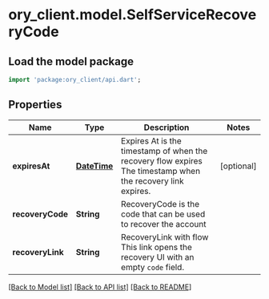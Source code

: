 # ory_client.model.SelfServiceRecoveryCode

## Load the model package
```dart
import 'package:ory_client/api.dart';
```

## Properties
Name | Type | Description | Notes
------------ | ------------- | ------------- | -------------
**expiresAt** | [**DateTime**](DateTime.md) | Expires At is the timestamp of when the recovery flow expires  The timestamp when the recovery link expires. | [optional] 
**recoveryCode** | **String** | RecoveryCode is the code that can be used to recover the account | 
**recoveryLink** | **String** | RecoveryLink with flow  This link opens the recovery UI with an empty `code` field. | 

[[Back to Model list]](../README.md#documentation-for-models) [[Back to API list]](../README.md#documentation-for-api-endpoints) [[Back to README]](../README.md)


